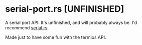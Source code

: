 # serial-port.rs [UNFINISHED]

A serial port API. It's unfinished, and will probably always be. I'd recommend [serial.rs](https://github.com/dcuddeback/serial-rs).

Made just to have some fun with the termios API.
